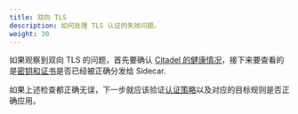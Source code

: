 ```yaml
---
title: 双向 TLS
description: 如何处理 TLS 认证的失效问题。
weight: 30
---
```


如果观察到双向 TLS 的问题，首先要确认 [Citadel 的健康情况](/zh/help/ops/security/repairing-citadel/)，接下来要查看的是[密钥和证书](/help/ops/security/keys-and-certs/)是否已经被正确分发给 Sidecar.

如果上述检查都正确无误，下一步就应该验证[认证策略](/zh/docs/tasks/security/authn-policy/)以及对应的目标规则是否正确应用。
